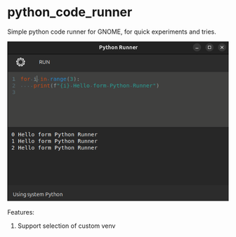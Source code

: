 # python_code_runner

Simple python code runner for GNOME, for quick experiments and tries.

![Preview](./screenshot.png)

Features:
1. Support selection of custom venv

